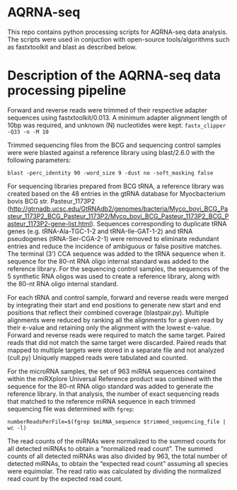 # AQRNA-seq
This repo contains python processing scripts for AQRNA-seq data analysis. The scripts were used in conjuction with open-source tools/algorithms such as fastxtoolkit and blast as described below.

# Description of the AQRNA-seq data processing pipeline
Forward and reverse reads were trimmed of their respective adapter sequences using fastxtoolkit/0.013. A minimum adapter alignment length of 10bp was required, and unknown (N) nucleotides were kept: `fastx_clipper -Q33 -n -M 10`

Trimmed sequencing files from the BCG and sequencing control samples  were were blasted against a reference library using blast/2.6.0 with the following parameters:
```
blast -perc_identity 90 -word_size 9 -dust no -soft_masking false
```
For sequencing libraries prepared from BCG tRNA, a reference library was created based on the 48 entries in the gtRNA database for Myocbacterium bovis BCG str. Pasteur_1173P2 (http://gtrnadb.ucsc.edu/GtRNAdb2/genomes/bacteria/Myco_bovi_BCG_Pasteur_1173P2_BCG_Pasteur_1173P2/Myco_bovi_BCG_Pasteur_1173P2_BCG_Pasteur_1173P2-gene-list.html). Sequences corresponding to duplicate tRNA genes (e.g. tRNA-Ala-TGC-1-2 and tRNA-Ile-GAT-1-2) and tRNA pseudogenes (tRNA-Ser-CGA-2-1) were removed to eliminate redundant entries and reduce the incidence of ambiguous or false positive matches. The terminal (3') CCA sequence was added to the tRNA sequence when it.
sequence for the 80-nt RNA oligo internal standard was added to the reference library. For the sequencing control samples, the sequences of the 5 synthetic RNA oligos was used to create a reference library, along with the 80-nt RNA oligo internal standard.

For each tRNA and control sample, forward and reverse reads were merged by integrating their start and end positions to generate new start and end positions that reflect their combined coverage (blastpair.py). Multiple alignments were reduced by ranking all the alignments for a given read by their e-value and retaining only the alignment with the lowest e-value. Forward and reverse reads were required to match the same target. Paired reads that did not match the same target were discarded. Paired reads that mapped to multiple targets were stored in a separate file and not analyzed (cull.py) Uniquely mapped reads were tabulated and counted.

For the microRNA samples, the set of 963 miRNA sequences contained within the miRXplore Universal Reference product was combined with the sequence for the 80-nt RNA oligo standard was added to generate the reference library. In that analysis, 
the number of exact sequencing reads that matched to the reference miRNA sequence in each trimmed sequencing file was determined with `fgrep`:
```
numberReadsPerFile=$(fgrep $miRNA_sequence $trimmed_sequencing_file | wc -l)
```
The read counts of the miRNAs were normalized to the summed counts for all detected miRNAs to obtain a “normalized read count”. The summed counts of all detected miRNAs was also divided by 963, the total number of detected miRNAs, to obtain the “expected read count” assuming all species were equimolar. The read ratio was calculated by dividing the normalized read count by the expected read count.
